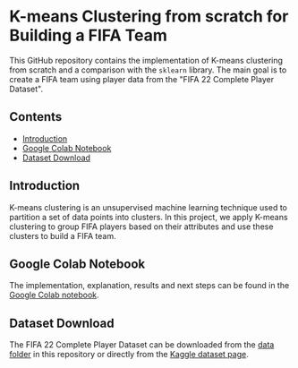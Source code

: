 # K-means Clustering from scratch for Building a FIFA Team

This GitHub repository contains the implementation of K-means clustering from scratch and a comparison with the `sklearn` library. The main goal is to create a FIFA team using player data from the "FIFA 22 Complete Player Dataset".


## Contents

- [Introduction](#introduction)
- [Google Colab Notebook](#google-colab-notebook)
- [Dataset Download](#dataset-download)

## Introduction

K-means clustering is an unsupervised machine learning technique used to partition a set of data points into clusters. In this project, we apply K-means clustering to group FIFA players based on their attributes and use these clusters to build a FIFA team.

## Google Colab Notebook

The implementation, explanation, results and next steps can be found in the [Google Colab notebook](https://github.com/shrutin567/K-means-Clustering/blob/main/k_means_clustering.ipynb).

## Dataset Download

The FIFA 22 Complete Player Dataset can be downloaded from the [data folder](https://github.com/shrutin567/K-means-Clustering/blob/main/data%20/data) in this repository or directly from the [Kaggle dataset page](https://www.kaggle.com/datasets/stefanoleone992/fifa-22-complete-player-dataset).
